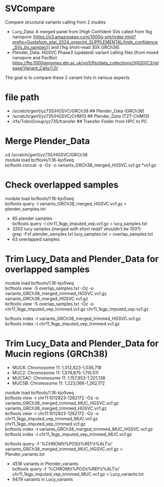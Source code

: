 # SVCompare
Compare structural variants calling from 2 studies
- Lucy_Data: A merged panel from [High Confident SVs called from 1kg nanopore (https://s3.amazonaws.com/1000g-ont/index.html?prefix=Gustafson_etal_2024_preprint_SUPPLEMENTAL/high_confidence_SVs_by_sample/)] and [1kg short-read 30X GRCh38]
- Plender_Data: HGSVC Phase3 (updated) variant calling files (from mixed nanopore and PacBio) https://ftp.1000genomes.ebi.ac.uk/vol1/ftp/data_collections//HGSVC3/release/Variant_Calls/1.0/

The goal is to compare these 2 variant lists in various aspects.

# file path
- /scratch/gen1/yz735/HGSVC/GRCh38 ## Plender_Data (GRCh38)
- /scratch/gen1/yz735/HGSVC/CHM13 ## Plender_Data (T2T-CHM13)
- /rfs/TobinGroup/yz735/transfer ## Transfer Folder from HPC to PC
  
# Merge Plender_Data
cd /scratch/gen1/yz735/HGSVC/GRCh38  
module load bcftools/1.16-kjo5veq  
bcftools concat -a -Oz -o variants_GRCh38_merged_HGSVC.vcf.gz *vcf.gz  

# Check overlapped samples 
module load bcftools/1.16-kjo5veq  
bcftools query -l variants_GRCh38_merged_HGSVC.vcf.gz > plender_samples.txt  
- 65 plender samples  
bcftools query -l chr11_1kgp_imputed_vep.vcf.gz > lucy_samples.txt  
- 3202 lucy samples (*merged with short read? shouldn't be 100?*)  
grep -Fxf plender_samples.txt lucy_samples.txt > overlap_samples.txt  
- 63 overlapped samples

# Trim Lucy_Data and Plender_Data for overlapped samples
module load bcftools/1.16-kjo5veq  
bcftools view -S overlap_samples.txt -Oz -o variants_GRCh38_merged_trimmed_HGSVC.vcf.gz variants_GRCh38_merged_HGSVC.vcf.gz  
bcftools view -S overlap_samples.txt -Oz -o chr11_1kgp_imputed_vep_trimmed.vcf.gz chr11_1kgp_imputed_vep.vcf.gz  

bcftools index -t variants_GRCh38_merged_trimmed_HGSVC.vcf.gz  
bcftools index -t chr11_1kgp_imputed_vep_trimmed.vcf.gz  

# Trim Lucy_Data and Plender_Data for Mucin regions (GRCh38)
- MUC6: Chromosome 11: 1,012,823-1,036,718
- MUC2: Chromosome 11: 1,074,875-1,110,511
- MUC5AC: Chromosome 11: 1,157,953-1,201,138
- MUC5B: Chromosome 11: 1,223,066-1,262,172

module load bcftools/1.16-kjo5veq  
bcftools view -r chr11:1012823-1262172 -Oz -o variants_GRCh38_merged_trimmed_MUC_HGSVC.vcf.gz variants_GRCh38_merged_trimmed_HGSVC.vcf.gz  
bcftools view -r chr11:1012823-1262172 -Oz -o chr11_1kgp_imputed_vep_trimmed_MUC.vcf.gz chr11_1kgp_imputed_vep_trimmed.vcf.gz  
bcftools index -t variants_GRCh38_merged_trimmed_MUC_HGSVC.vcf.gz
bcftools index -t chr11_1kgp_imputed_vep_trimmed_MUC.vcf.gz

bcftools query -f '%CHROM\t%POS\t%REF\t%ALT\n' variants_GRCh38_merged_trimmed_MUC_HGSVC.vcf.gz > Plender_variants.txt  
- 4518 variants in Plender_variants  
bcftools query -f '%CHROM\t%POS\t%REF\t%ALT\n' chr11_1kgp_imputed_vep_trimmed_MUC.vcf.gz  > Lucy_variants.txt  
- 9479 variants in Lucy_variants  


